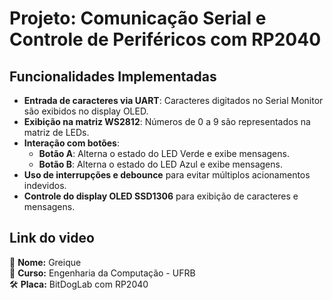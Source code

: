 # Projeto: Comunicação Serial e Controle de Periféricos com RP2040

## Funcionalidades Implementadas
- **Entrada de caracteres via UART**: Caracteres digitados no Serial Monitor são exibidos no display OLED.
- **Exibição na matriz WS2812**: Números de 0 a 9 são representados na matriz de LEDs.
- **Interação com botões**:
  - **Botão A**: Alterna o estado do LED Verde e exibe mensagens.
  - **Botão B**: Alterna o estado do LED Azul e exibe mensagens.
- **Uso de interrupções e debounce** para evitar múltiplos acionamentos indevidos.
- **Controle do display OLED SSD1306** para exibição de caracteres e mensagens.
## Link do video


🚀 **Nome:** Greique  
🎯 **Curso:** Engenharia da Computação - UFRB  
🛠️ **Placa:** BitDogLab com RP2040  

